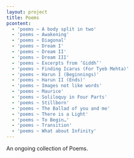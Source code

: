 ```yaml
---
layout: project
title: Poems
pcontent:
  - 'poems ~ A body split in two'
  - 'poems ~ Awakening'
  - 'poems ~ Diagonal'
  - 'poems ~ Dream I'
  - 'poems ~ Dream II'
  - 'poems ~ Dream III'
  - 'poems ~ Excerpts from ‘Giddh’'
  - 'poems ~ Finding Icarus (For Tyeb Mehta)'
  - 'poems ~ Harun I (Beginnings)'
  - 'poems ~ Harun II (Ends)'
  - 'poems ~ Images not like words'
  - 'poems ~ Maurice'
  - 'poems ~ Soliloquy in Four Parts'
  - 'poems ~ Stillborn'
  - 'poems ~ The Ballad of you and me'
  - 'poems ~ There is a Light'
  - 'poems ~ To Begin…'
  - 'poems ~ Transition'
  - 'poems ~ What about Infinity'
---
```

An ongoing collection of Poems.

